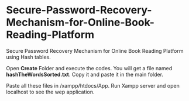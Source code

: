 # Secure-Password-Recovery-Mechanism-for-Online-Book-Reading-Platform
Secure Password Recovery Mechanism for Online Book Reading Platform using Hash tables. 

Open **Create** Folder and execute the codes. You will get a file named **hashTheWordsSorted.txt**.
Copy it and paste it in the main folder.

Paste all these files in /xampp/htdocs/App. Run Xampp server and open localhost to see the wep application.
